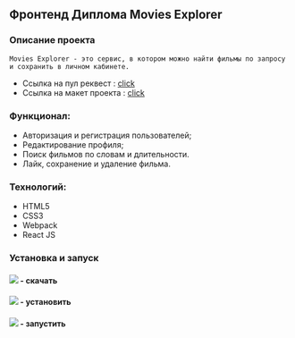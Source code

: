 ## Фронтенд Диплома Movies Explorer

### Описание проекта 
````
Movies Explorer - это cервис, в котором можно найти фильмы по запросу и сохранить в личном кабинете.
````
* Cсылка на пул реквест : [click](https://github.com/Jon666Grid/movies-explorer-frontend/pull/2)
* Ссылка на макет проекта : [cliсk](https://disk.yandex.ru/d/iWrmAWVeJHIjsA)

### Функционал:
* Авторизация и регистрация пользователей;
* Редактирование профиля;
* Поиск фильмов по словам и длительности.
* Лайк, сохранение и удаление фильма.

### Технологий:
* HTML5
* CSS3
* Webpack
* React JS

### Установка и запуск

#### ![](https://img.shields.io/badge/-git%20clone-red) - скачать
#### ![](https://img.shields.io/badge/-npm%20i-yellow) - установить
#### ![](https://img.shields.io/badge/-npm%20start-green) - запустить
